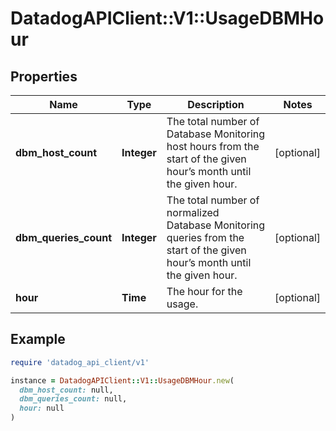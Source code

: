 # DatadogAPIClient::V1::UsageDBMHour

## Properties

| Name                  | Type        | Description                                                                                                               | Notes      |
| --------------------- | ----------- | ------------------------------------------------------------------------------------------------------------------------- | ---------- |
| **dbm_host_count**    | **Integer** | The total number of Database Monitoring host hours from the start of the given hour’s month until the given hour.         | [optional] |
| **dbm_queries_count** | **Integer** | The total number of normalized Database Monitoring queries from the start of the given hour’s month until the given hour. | [optional] |
| **hour**              | **Time**    | The hour for the usage.                                                                                                   | [optional] |

## Example

```ruby
require 'datadog_api_client/v1'

instance = DatadogAPIClient::V1::UsageDBMHour.new(
  dbm_host_count: null,
  dbm_queries_count: null,
  hour: null
)
```
